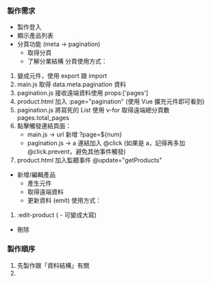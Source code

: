 ### 製作需求

- 製作登入
- 顯示產品列表
- 分頁功能 (meta -> pagination) 
    - 取得分頁
    - 了解分業結構
分頁使用方式：
1. 變成元件，使用 export 跟 import
2. main.js 取得 data.meta.pagination 資料
3. pagination.js 接收遠端資料使用 props:['pages']
4. product.html 加入 :page="pagination" (使用 Vue 擴充元件即可看到)
5. pagination.js 將寫死的 List 使用 v-for 取得遠端總分頁數 pages.total_pages
6. 點擊觸發連結頁面：
    - main.js -> url 新增 ?page=${num}
    - pagination.js -> a 連結加入 @click (如果是 a，記得再多加 @click.prevent，避免其他事件觸發)
7. product.html 加入監聽事件 @update="getProducts"

- 新增/編輯產品
    - 產生元件
    - 取得遠端資料
    - 更新資料 (emit)
使用方式：
1. :edit-product ( - 可變成大寫)
- 刪除

### 製作順序
1. 先製作跟「資料結構」有關
2.  